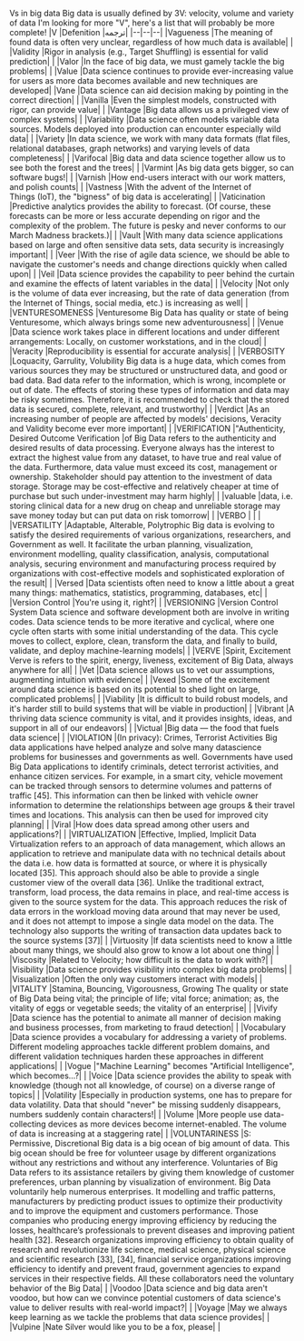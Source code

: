 Vs in big data
Big data is usually defined by 3V: velocity, volume and variety of data
I'm looking for more "V", here's a list that will probably be more complete!
|V	|Defenition |ترجمه|
|--|--|--|
|Vagueness	|The meaning of found data is often very unclear, regardless of how much data is available| |
|Validity	|Rigor in analysis (e.g., Target Shuffling) is essential for valid prediction| |
|Valor	|In the face of big data, we must gamely tackle the big problems| |
|Value	|Data science continues to provide ever-increasing value for users as more data becomes available and new techniques are developed|
|Vane	|Data science can aid decision making by pointing in the correct direction| |
|Vanilla	|Even the simplest models, constructed with rigor, can provide value| |
|Vantage	|Big data allows us a privileged view of complex systems| |
|Variability	|Data science often models variable data sources. Models deployed into production can encounter especially wild data| |
|Variety	|In data science, we work with many data formats (flat files, relational databases, graph networks) and varying levels of data completeness| |
|Varifocal	|Big data and data science together allow us to see both the forest and the trees| |
|Varmint	|As big data gets bigger, so can software bugs!| |
|Varnish	|How end-users interact with our work matters, and polish counts| |
|Vastness	|With the advent of the Internet of Things (IoT), the "bigness" of big data is accelerating| |
|Vaticination	|Predictive analytics provides the ability to forecast. (Of course, these forecasts can be more or less accurate depending on rigor and the complexity of the problem. The future is pesky and never conforms to our March Madness brackets.)| |
|Vault	|With many data science applications based on large and often sensitive data sets, data security is increasingly important| |
|Veer	|With the rise of agile data science, we should be able to navigate the customer's needs and change directions quickly when called upon| |
|Veil	|Data science provides the capability to peer behind the curtain and examine the effects of latent variables in the data| |
|Velocity	|Not only is the volume of data ever increasing, but the rate of data generation (from the Internet of Things, social media, etc.) is increasing as well| |
|VENTURESOMENESS	|Venturesome Big Data has quality or state of being Venturesome, which always brings some new adventurousness| |
|Venue	|Data science work takes place in different locations and under different arrangements: Locally, on customer workstations, and in the cloud| |
|Veracity	|Reproducibility is essential for accurate analysis| |
|VERBOSITY	|Loquacity, Garrulity, Volubility Big data is a huge data, which comes from various sources they may be structured or unstructured data, and good or bad data. Bad data refer to the information, which is wrong, incomplete or out of date. The effects of storing these types of information and data may be risky sometimes. Therefore, it is recommended to check that the stored data is secured, complete, relevant, and trustworthy| |
|Verdict	|As an increasing number of people are affected by models' decisions, Veracity and Validity become ever more important| |
|VERIFICATION	|"Authenticity, Desired Outcome Verification |of Big Data refers to the authenticity and desired results of data processing. Everyone always has the interest to extract the highest value from any dataset, to have true and real value of the data. Furthermore, data value must exceed its cost, management or ownership. Stakeholder should pay attention to the investment of data storage. Storage may be cost-effective and relatively cheaper at time of purchase but such under-investment may harm highly| |
|valuable |data, i.e. storing clinical data for a new drug on cheap and unreliable storage may save money today but can put data on risk tomorrow| |
|VERBO |  | |
|VERSATILITY	|Adaptable, Alterable, Polytrophic Big data is evolving to satisfy the desired requirements of various organizations, researchers, and Government as well. It facilitate the urban planning, visualization, environment modelling, quality classification, analysis, computational analysis, securing environment and manufacturing process required by organizations with cost-effective models and sophisticated exploration of the result| |
|Versed	|Data scientists often need to know a little about a great many things: mathematics, statistics, programming, databases, etc| |
|Version Control	|You're using it, right?| |
|VERSIONING	|Version Control System Data science and software development both are involve in writing codes. Data science tends to be more iterative and cyclical, where one cycle often starts with some initial understanding of the data. This cycle moves to collect, explore, clean, transform the data, and finally to build, validate, and deploy machine-learning models| |
|VERVE	|Spirit, Excitement Verve is refers to the spirit, energy, liveness, excitement of Big Data, always anywhere for all| |
|Vet	|Data science allows us to vet our assumptions, augmenting intuition with evidence| |
|Vexed	|Some of the excitement around data science is based on its potential to shed light on large, complicated problems| |
|Viability	|It is difficult to build robust models, and it's harder still to build systems that will be viable in production| |
|Vibrant	|A thriving data science community is vital, and it provides insights, ideas, and support in all of our endeavors| |
|Victual	|Big data — the food that fuels data science| |
|VIOLATION	|(In privacy): Crimes, Terrorist Activities Big data applications have helped analyze and solve many datascience problems for businesses and governments as well. Governments have used Big Data applications to identify criminals, detect terrorist activities, and enhance citizen services. For example, in a smart city, vehicle movement can be tracked through sensors to determine volumes and patterns of traffic [45]. This information can then be linked with vehicle owner information to determine the relationships between age groups & their travel times and locations. This analysis can then be used for improved city planning| |
|Viral	|How does data spread among other users and applications?| |
|VIRTUALIZATION	|Effective, Implied, Implicit Data Virtualization refers to an approach of data management, which allows an application to retrieve and manipulate data with no technical details about the data i.e. how data is formatted at source, or where it is physically located [35]. This approach should also be able to provide a single customer view of the overall data [36]. Unlike the traditional extract, transform, load process, the data remains in place, and real-time access is given to the source system for the data. This approach reduces the risk of data errors in the workload moving data around that may never be used, and it does not attempt to impose a single data model on the data. The technology also supports the writing of transaction data updates back to the source systems [37]| |
|Virtuosity	|If data scientists need to know a little about many things, we should also grow to know a lot about one thing| |
|Viscosity	|Related to Velocity; how difficult is the data to work with?| |
|Visibility	|Data science provides visibility into complex big data problems| |
|Visualization	|Often the only way customers interact with models| |
|VITALITY	|Stamina, Bouncing, Vigorousness, Growing The quality or state of Big Data being vital; the principle of life; vital force; animation; as, the vitality of eggs or vegetable seeds; the vitality of an enterprise| |
|Vivify	|Data science has the potential to animate all manner of decision making and business processes, from marketing to fraud detection| |
|Vocabulary	|Data science provides a vocabulary for addressing a variety of problems. Different modeling approaches tackle different problem domains, and different validation techniques harden these approaches in different applications| |
|Vogue	|"Machine Learning" becomes "Artificial Intelligence", which becomes...?| |
|Voice	|Data science provides the ability to speak with knowledge (though not all knowledge, of course) on a diverse range of topics| |
|Volatility	|Especially in production systems, one has to prepare for data volatility. Data that should "never" be missing suddenly disappears, numbers suddenly contain characters!| |
|Volume	|More people use data-collecting devices as more devices become internet-enabled. The volume of data is increasing at a staggering rate| |
|VOLUNTARINESS	|S: Permissive, Discretional Big data is a big ocean of big amount of data. This big ocean should be free for volunteer usage by different organizations without any restrictions and without any interference. Voluntaries of Big Data refers to its assistance retailers by giving them knowledge of customer preferences, urban planning by visualization of environment. Big Data voluntarily help numerous enterprises. It modelling and traffic patterns, manufacturers by predicting product issues to optimize their productivity and to improve the equipment and customers performance. Those companies who producing energy improving efficiency by reducing the losses, healthcare’s professionals to prevent diseases and improving patient health [32]. Research organizations improving efficiency to obtain quality of research and revolutionize life science, medical science, physical science and scientific research [33], [34], financial service organizations improving efficiency to identify and prevent fraud, government agencies to expand services in their respective fields. All these collaborators need the voluntary behavior of the Big Data| |
|Voodoo	|Data science and big data aren't voodoo, but how can we convince potential customers of data science's value to deliver results with real-world impact?| |
|Voyage	|May we always keep learning as we tackle the problems that data science provides| |
|Vulpine	|Nate Silver would like you to be a fox, please| |
